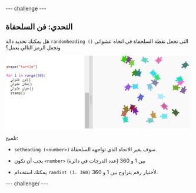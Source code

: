 \--- challenge \---

## التحدي: فن السلحفاة

هل يمكنك تحديد دالة `randomheading ()` التي تجعل نقطة السلحفاة في اتجاه عشوائي وتجعل الرمز التالي يعمل؟

![لقطة للشاشة](images/modern-turtle-art.png)

تلميح:

- `setheading (<number>)` سوف يغير الاتجاه الذي تواجهه السلحفاة.

- يجب أن تكون `<number>` بين 1 و 360 (عدد الدرجات في دائرة)

- يمكنك استخدام `randint (1، 360)` لأختيار رقم يتراوح بين 1 و 360.

\--- challenge/ \---